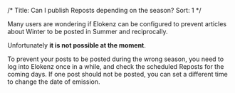 /*
Title: Can I publish Reposts depending on the season?
Sort: 1
*/


Many users are wondering if Elokenz can be configured to prevent articles about Winter to be posted in Summer and reciprocally.

Unfortunately **it is not possible at the moment**.

To prevent your posts to be posted during the wrong season, you need to log into Elokenz once in a while, and check the scheduled Reposts for the coming days. If one post should not be posted, you can set a different time to change the date of emission.
